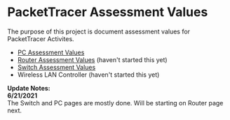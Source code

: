# PacketTracer Assessment Values
The purpose of this project is document assessment values for PacketTracer Activites. 

* [PC Assessment Values](/PC_Value_Guide.md)
* [Router Assessment Values](/Router_Value_Guide.md) (haven't started this yet)
* [Switch Assessment Values](/Switch_Value_Guide.md)
* Wireless LAN Controller (haven't started this yet)

**Update Notes:**  
__6/21/2021__  
The Switch and PC pages are mostly done. Will be starting on Router page next.
